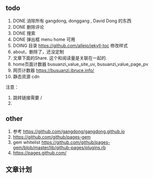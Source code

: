 ## todo

1. DONE 消除所有 gangdong, donggang , David Dong 的东西
2. DONE 删除评论
3. DONE 搜索
4. DONE 弹出框 menu home 可用
5. DOING 目录 https://github.com/allejo/jekyll-toc 修改样式
6. about，删除了，还没定制
7. 文章下面的Share. 这个和阅读量是关联在一起的.
8. home页面计数器 busuanzi_value_site_uv, busuanzi_value_page_pv
9. 网页计数器 https://busuanzi.ibruce.info/
10. 静态资源 cdn

注意：
1. 跳转链接需要 /
2. 

## other

1. 参考 https://github.com/gangdong/gangdong.github.io
2. https://github.com/github/pages-gem
3. gem whitelist https://github.com/github/pages-gem/blob/master/lib/github-pages/plugins.rb
4. https://pages.github.com/

## 文章计划


